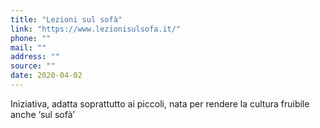 ```yaml
---
title: "Lezioni sul sofà"
link: "https://www.lezionisulsofa.it/"
phone: ""
mail: ""
address: ""
source: ""
date: 2020-04-02
---
```


Iniziativa, adatta soprattutto ai piccoli, nata per rendere la cultura fruibile anche ‘sul sofà’
